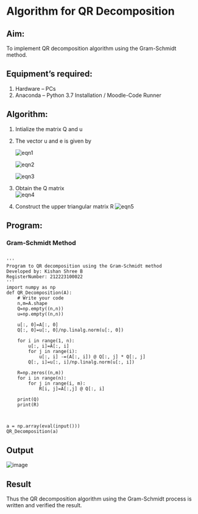 # Algorithm for QR Decomposition
## Aim:
To implement QR decomposition algorithm using the Gram-Schmidt method.
## Equipment’s required:
1.	Hardware – PCs
2.	Anaconda – Python 3.7 Installation / Moodle-Code Runner
## Algorithm:
1.	Intialize the matrix Q and u
2.	The vector u and e is given by

    ![eqn1](./ex4.jpg)

    ![eqn2](./ex6.jpg)

    ![eqn3](./ex3.jpg)

3.	Obtain the Q matrix   
    ![eqn4](./ex1.jpg)
4.	Construct the upper triangular matrix R
    ![eqn5](./ex2.jpg)



## Program:
### Gram-Schmidt Method
```

''' 
Program to QR decomposition using the Gram-Schmidt method
Developed by: Kishan Shree B
RegisterNumber: 212223100022
'''
import numpy as np
def QR_Decomposition(A):
    # Write your code 
    n,m=A.shape
    Q=np.empty((n,n))
    u=np.empty((n,n))
    
    u[:, 0]=A[:, 0]
    Q[:, 0]=u[:, 0]/np.linalg.norm(u[:, 0])
    
    for i in range(1, n):
        u[:, i]=A[:, i]
        for j in range(i):
            u[:, i] -=(A[:, i]) @ Q[:, j] * Q[:, j]
        Q[:, i]=u[:, i]/np.linalg.norm(u[:, i])
          
    R=np.zeros((n,m))
    for i in range(n):
        for j in range(i, m):
            R[i, j]=A[:,j] @ Q[:, i]
    
    print(Q)
    print(R)
    
    
    
a = np.array(eval(input()))
QR_Decomposition(a)

```

## Output
![image](https://github.com/KishanShreeB/QRdecomposition/assets/144870434/295786aa-8c7e-4a4b-9bf2-b54dfa1b185e)




## Result
Thus the QR decomposition algorithm using the Gram-Schmidt process is written and verified the result.
